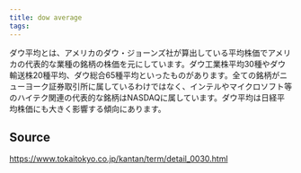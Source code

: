 ```yaml
---
title: dow average
tags: 
---
```


ダウ平均とは、アメリカのダウ・ジョーンズ社が算出している平均株価でアメリカの代表的な業種の銘柄の株価を元にしています。ダウ工業株平均30種やダウ輸送株20種平均、ダウ総合65種平均といったものがあります。全ての銘柄がニューヨーク証券取引所に属しているわけではなく、インテルやマイクロソフト等のハイテク関連の代表的な銘柄はNASDAQに属しています。ダウ平均は日経平均株価にも大きく影響する傾向にあります。

## Source
https://www.tokaitokyo.co.jp/kantan/term/detail_0030.html